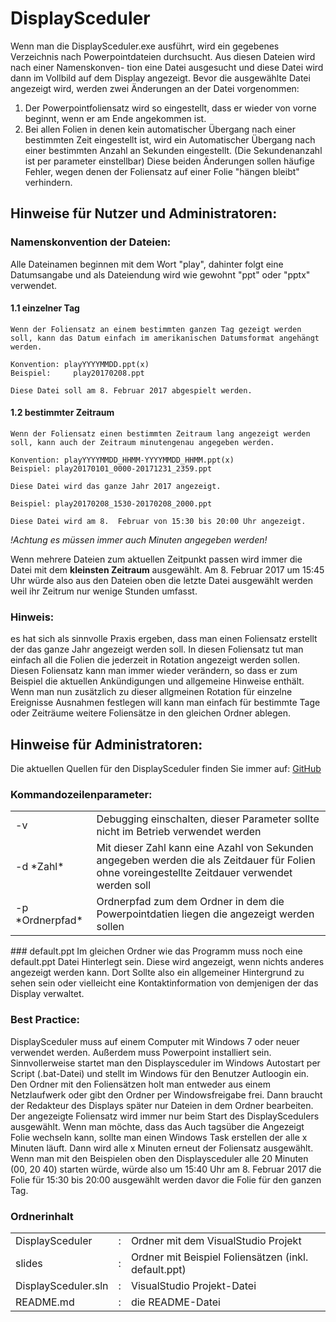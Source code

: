 # DisplaySceduler

Wenn man die DisplaySceduler.exe ausführt, wird ein gegebenes Verzeichnis nach Powerpointdateien durchsucht. Aus diesen Dateien wird nach einer Namenskonven-
tion eine Datei ausgesucht und diese Datei wird dann im Vollbild auf dem Display angezeigt.
Bevor die ausgewählte Datei angezeigt wird, werden zwei Änderungen an der Datei vorgenommen:
1. Der Powerpointfoliensatz wird so eingestellt, dass er wieder von vorne beginnt, wenn er am Ende angekommen ist.
2. Bei allen Folien in denen kein automatischer Übergang nach einer bestimmten Zeit eingestellt ist, wird ein Automatischer Übergang nach einer bestimmten Anzahl an Sekunden eingestellt. (Die Sekundenanzahl ist per parameter einstellbar)
Diese beiden Änderungen sollen häufige Fehler, wegen denen der Foliensatz auf einer Folie "hängen bleibt" verhindern.

## Hinweise für Nutzer und Administratoren:

### Namenskonvention der Dateien:
Alle Dateinamen beginnen mit dem Wort "play", dahinter folgt eine Datumsangabe und als Dateiendung wird wie gewohnt "ppt" oder "pptx" verwendet.

#### 1.1 einzelner Tag
	Wenn der Foliensatz an einem bestimmten ganzen Tag gezeigt werden soll, kann das Datum einfach im amerikanischen Datumsformat angehängt werden.

	Konvention:	playYYYYMMDD.ppt(x)
	Beispiel:	  play20170208.ppt
	
	Diese Datei soll am 8. Februar 2017 abgespielt werden.

#### 1.2 bestimmter Zeitraum
	Wenn der Foliensatz einen bestimmten Zeitraum lang angezeigt werden soll, kann auch der Zeitraum minutengenau angegeben werden.
	
	Konvention: playYYYYMMDD_HHMM-YYYYMMDD_HHMM.ppt(x)
	Beispiel: play20170101_0000-20171231_2359.ppt
	
	Diese Datei wird das ganze Jahr 2017 angezeigt. 
	
	Beispiel: play20170208_1530-20170208_2000.ppt
	
	Diese Datei wird am 8.  Februar von 15:30 bis 20:00 Uhr angezeigt.
_!Achtung es müssen immer auch Minuten angegeben werden!_

Wenn mehrere Dateien zum aktuellen Zeitpunkt passen wird immer die Datei mit dem __kleinsten Zeitraum__ ausgewählt. Am 8. Februar 2017 um 15:45 Uhr würde also aus den Dateien oben die letzte Datei ausgewählt werden weil ihr Zeitrum nur wenige Stunden umfasst.

### Hinweis:
es hat sich als sinnvolle Praxis ergeben, dass man einen Foliensatz erstellt der das ganze Jahr angezeigt werden soll. In diesen Foliensatz tut man einfach all die Folien die jederzeit in Rotation angezeigt werden sollen. 
Diesen Foliensatz kann man immer wieder verändern, so dass er zum Beispiel die aktuellen Ankündigungen und allgemeine Hinweise enthält. Wenn man nun zusätzlich zu dieser allgmeinen Rotation für einzelne Ereignisse Ausnahmen festlegen will kann man einfach für bestimmte Tage oder Zeiträume weitere Foliensätze in den gleichen Ordner ablegen.

## Hinweise für Administratoren:
Die aktuellen Quellen für den DisplaySceduler finden Sie immer auf: [GitHub](https://github.com/scriptkiddy/DisplaySceduler.git)
### Kommandozeilenparameter:
<table>
	<tr>
		<td>-v</td>
		<td>Debugging einschalten, dieser Parameter sollte nicht im Betrieb verwendet werden</td>
	<tr>
		<td>-d *Zahl*</td>
		<td>Mit dieser Zahl kann eine Azahl von Sekunden angegeben werden die als Zeitdauer für Folien ohne voreingestellte Zeitdauer  verwendet werden soll</td>
	<tr>
		<td>-p *Ordnerpfad*</td>
		<td>Ordnerpfad zum dem Ordner in dem die Powerpointdatien liegen die angezeigt werden sollen</td>
	</tr>
</table>
### default.ppt
Im gleichen Ordner wie das Programm muss noch eine default.ppt Datei Hinterlegt sein. Diese wird angezeigt, wenn nichts anderes angezeigt werden kann. Dort Sollte also ein allgemeiner Hintergrund zu sehen sein oder vielleicht eine Kontaktinformation von demjenigen der das Display verwaltet.

### Best Practice:
DisplaySceduler muss auf einem Computer mit Windows 7 oder neuer verwendet werden. Außerdem muss Powerpoint installiert sein. Sinnvollerweise startet man den
Displaysceduler im Windows Autostart per Script (.bat-Datei) und stellt im  Windows für den Benutzer Autloogin ein. Den Ordner mit den Foliensätzen holt man entweder aus einem Netzlaufwerk oder gibt den Ordner per Windowsfreigabe
frei. Dann braucht der Redakteur des Displays später nur Dateien in dem Ordner bearbeiten. Der angezeigte Foliensatz wird immer nur beim Start des DisplayScedulers ausgewählt. Wenn man möchte, dass das Auch tagsüber die Angezeigt 
Folie wechseln kann, sollte man einen Windows Task erstellen der alle x Minuten läuft. Dann wird alle x Minuten erneut der Foliensatz ausgewählt. Wenn man mit den Beispielen oben den Displaysceduler alle 20 Minuten (00, 20 40) starten  würde, würde also um 15:40 Uhr am 8. Februar 2017 die Folie für 15:30 bis 20:00 ausgewählt werden davor die Folie für den ganzen Tag.

### Ordnerinhalt
<table>
	<tr>
		<td> DisplaySceduler </td>
		<td>:</td>
		<td>Ordner mit dem VisualStudio Projekt</td>
	</tr>
	<tr>
		<td>slides</td>
		<td>:</td>
		<td>Ordner mit Beispiel Foliensätzen (inkl. default.ppt)</td>
	</tr>
	<tr>
		<td>DisplaySceduler.sln</td>
		<td>:</td>
		<td>VisualStudio Projekt-Datei</td>
	</tr>
	<tr>
		<td>README.md</td>
		<td>:</td>
		<td>die README-Datei</td>
	</tr>
</table>
